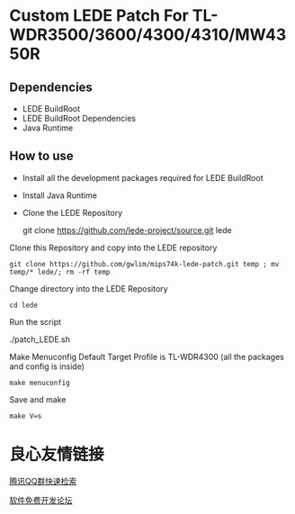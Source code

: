 Custom LEDE Patch For TL-WDR3500/3600/4300/4310/MW4350R
======================================================

Dependencies
------------

* LEDE BuildRoot
* LEDE BuildRoot Dependencies
* Java Runtime

How to use
----------

* Install all the development packages required for LEDE BuildRoot
* Install Java Runtime
* Clone the LEDE Repository

    git clone https://github.com/lede-project/source.git lede

Clone this Repository and copy into the LEDE repository

    git clone https://github.com/gwlim/mips74k-lede-patch.git temp ; mv temp/* lede/; rm -rf temp

Change directory into the LEDE Repository

    cd lede

Run the script

./patch_LEDE.sh

Make Menuconfig Default Target Profile is TL-WDR4300 (all the packages and config is inside)

    make menuconfig

Save and make

    make V=s


 # 良心友情链接

[腾讯QQ群快速检索](http://u.720life.cn/s/8cf73f7c)

[软件免费开发论坛](http://u.720life.cn/s/bbb01dc0)